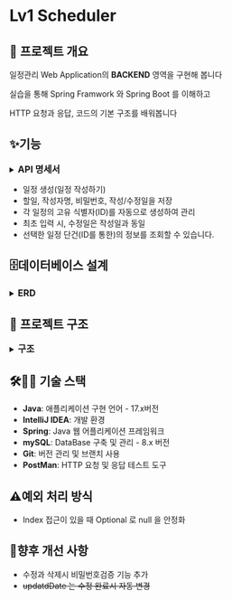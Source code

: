 # Lv1 Scheduler

## 📌 프로젝트 개요
일정관리 Web Application의 **BACKEND** 영역을 구현해 봅니다

실습을 통해 Spring Framwork 와 Spring Boot 를 이해하고

HTTP 요청과 응답, 코드의 기본 구조를 배워봅니다

## ✨기능
<details><summary><span style="font-weight:BOLD; font-size:medium">API 명세서</span></summary>

| schedule            | Method | URL                 | request                                                                                 | response                                                                                                                          | 상태 코드  |
| ------------- | ------ | ------------------- | --------------------------------------------------------------------------------------- | --------------------------------------------------------------------------------------------------------------------------------- | ------ |
| 일정 생성         | <span style="font-weight:BOLD">POST</span>   | /api/schedules      | 요청 body<br>{<br>"author":"작성자",<br>"title":"일정 제목",<br>"password":"qwer1234"<br>}       | 등록 정보                                                                                                                             | 200:OK |
| 일정 조회 (전체)    | <span style="color:BLUE">GET</span>| /api/schedules      | 요청 param (?속성명=값)                                                                                | 가까운 updateDate 순으로 응답body                                                                                                                | 200:OK |
| 일정 조회 (단일)    | <span style="color:BLUE">GET</span>      | /api/schedules/{id} | ~~요청 param~~                                                                                | 응답 body<br>{<br>"id":"id",<br>"author":"작성자",<br>"title":"일정 제목",<br>"createDate":"2025-03-20",<br>"updateDate":"2025-03-20"<br>} | 200:OK |
| 일정 수정 (모든 속성) | <span style="color:GREEN">PUT</span>    | /api/schedules/{id} | 요청 body<br>{<br>"author":"작성자 수정",<br>"title":"일정 제목 수정",<br>"password":"qwer1234"<br>} | 응답 body<br>{<br>"id":"id",<br>"author":"작성자 수정",<br>"title":"일정 제목 수정",<br>"createDate":"2025-03-20",<br>"updateDate":"요청날짜"<br>} | 200:OK |
| 일정 수정 (제목 속성) | PATCH  | /api/schedules/{id} | 요청 body<br>{<br>"title":"일정 제목 수정",<br>"password":"qwer1234"<br>}                       | 응답 body<br>{<br>"id":"id",<br>"author":"작성자",<br>"title":"일정 제목 수정",<br>"createDate":"2025-03-20",<br>"updateDate":"요청날짜"<br>}    | 200:OK |
| 일정 삭제         | <span style="color:RED">DELETE</span>| /api/schedules/{id} | ~~요청 param~~                                                                                | \-                                                                                                                                | 200:OK |

</details>

- 일정 생성(일정 작성하기)
- 할일, 작성자명, 비밀번호, 작성/수정일을 저장
- 각 일정의 고유 식별자(ID)를 자동으로 생성하여 관리
- 최초 입력 시, 수정일은 작성일과 동일
- 선택한 일정 단건(ID를 통한)의 정보를 조회할 수 있습니다.

## 🗄데이터베이스 설계

<details><summary><span style="font-weight:BOLD; font-size:medium">ERD</span></summary>

![onealog](/assets/erdlv1.png)

</details>

## 📁 프로젝트 구조

<details><summary><span style="font-weight:BOLD; font-size:medium">구조</span></summary>

```
ScheduleProject-dev/
├── .gitattributes
├── .gitignore
├── build.gradle  # 의존성 및 라이브러리 관리
├── gradle/
│   └── wrapper/
│       ├── gradle-wrapper.jar
│       └── gradle-wrapper.properties
├── gradlew
├── gradlew.bat
├── schedule.sql  # DB에서 사용한 query문 모음
├── settings.gradle
└── src/
    ├── main/
    │     └── java/com/example/scheduleproject/
    │          ┌──────────────────────────┘ 
    │          ├── ScheduleProjectApplication.java  # 메인 실행 파일
    │          ├── controller/
    │          │   └── ScheduleController.java  # HTTP 요청과 응답을 컨트롤
    │          ├── dto/
    │          │   ├── ScheduleRequestDto.java  # service layer간 정보 전달자 
    │          │   └── ScheduleResponseDto.java  # service layer간 정보 전달자
    │          ├── entity/
    │          │   └── Schedule.java  # 일정 Entity
    │          ├── repository/
    │          │   ├── JdbcTemplateScheduleRepository.java  # DB 와 Entity간 상호작용
    │          │   └── ScheduleRepository.java
    │          ├── service/
    │          │   ├── ScheduleService.java
    │          │   └── ScheduleServiceImpl.java  # 비지니스 로직을 수행
    │          └── resources/
    │                  └── application.properties  # mySQL 연결 정보 기입
    └── test/
         └── java/com/example/scheduleproject/
            ┌───────────────────────┘  
            └── ScheduleProjectApplicationTests.java
```
</details>


## 🛠️🚀🧪 기술 스택
- **Java**: 애플리케이션 구현 언어 - 17.x버전
- **IntelliJ IDEA**: 개발 환경
- **Spring**: Java 웹 어플리케이션 프레임워크
- **mySQL**: DataBase 구축 및 관리 - 8.x 버전
- **Git**: 버전 관리 및 브랜치 사용
- **PostMan**: HTTP 요청 및 응답 테스트 도구 

## ⚠️예외 처리 방식
- Index 접근이 있을 때 Optional 로 null 을 안정화

## 📝향후 개선 사항
- 수정과 삭제시 비밀번호검증 기능 추가
- ~~updatdDate 는 수정 완료시 자동 변경~~